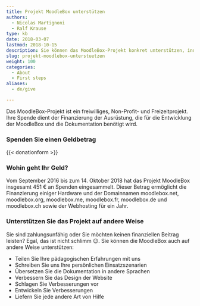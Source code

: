 ```yaml
---
title: Projekt MoodleBox unterstützen
authors:
  - Nicolas Martignoni
  - Ralf Krause
type: kb
date: 2018-03-07
lastmod: 2018-10-15
description: Sie können das MoodleBox-Projekt konkret unterstützen, indem Sie zu den Kosten beitragen und die Motivation für seine Weiterentwicklung erhöhen
slug: projekt-moodlebox-unterstuetzen
weight: 100
categories:
  - About
  - First steps
aliases:
  - de/give

---
```

Das MoodleBox-Projekt ist ein freiwilliges, Non-Profit- und Freizeitprojekt. Ihre Spende dient der Finanzierung der Ausrüstung, die für die Entwicklung der MoodleBox und die Dokumentation benötigt wird.

### Spenden Sie einen Geldbetrag

{{< donationform >}}

### Wohin geht Ihr Geld?

Vom September 2016 bis zum 14. Oktober 2018 hat das Projekt MoodleBox insgesamt 451 € an Spenden eingesammelt. Dieser Betrag ermöglicht die Finanzierung einiger Hardware und der Domainnamen moodlebox.net, moodlebox.org, moodlebox.me, moodlebox.fr, moodlebox.de und moodlebox.ch sowie der Webhosting für ein Jahr.

### Unterstützen Sie das Projekt auf andere Weise

Sie sind zahlungsunfähig oder Sie möchten keinen finanziellen Beitrag leisten? Egal, das ist nicht schlimm 😉. Sie können die MoodleBox auch auf andere Weise unterstützen:

  * Teilen Sie Ihre pädagogischen Erfahrungen mit uns
  * Schreiben Sie uns Ihre persönlichen Einsatzszenarien
  * Übersetzen Sie die Dokumentation in andere Sprachen
  * Verbessern Sie das Design der Website
  * Schlagen Sie Verbesserungen vor
  * Entwickeln Sie Verbesserungen
  * Liefern Sie jede andere Art von Hilfe
